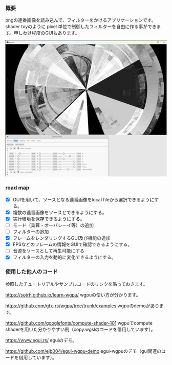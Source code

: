 ### 概要
pngの連番画像を読み込んで、フィルターをかけるアプリケーションです。shader toyのように pixel 単位で制御したフィルターを自由に作る事ができます。申しわけ程度のGUIもあります。

![sample_0001](./assets/screenshots/sample_0005.png)

### road map

- [x] GUIを用いて、ソースとなる連番画像をlocal fileから選択できるようにする。
- [x] 複数の連番画像をソースとできるようにする。
- [x] 実行環境を保存できるようにする。
- [ ] モード（乗算・オーバレーイ等）の追加
- [ ] フィルターの追加
- [x] フレームをレンダリングするGUI及び機能の追加
- [x] FPSなどのフレームの情報をGUIで確認できるようにする。
- [ ] 音源をソースとして再生可能にする
- [x] フィルターの入力を動的に変化できるようにする。

### 使用した他人のコード

参照したチュートリアルやサンプルコードのリンクを貼っておきます。

https://sotrh.github.io/learn-wgpu/ wgpuの使い方が分かります。

https://github.com/gfx-rs/wgpu/tree/trunk/examples wgpuのdemoがあります。

https://github.com/googlefonts/compute-shader-101 wgpuでcompute shaderを用いた分かりやすい例（copy.wgslのコードを借用しています）。

https://www.egui.rs/ eguiのデモ。

https://github.com/ejb004/egui-wgpu-demo egui-wgpuのデモ（gui関連のコードを借用しています）。

